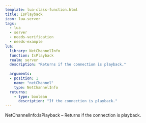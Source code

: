 ```yaml
---
template: lua-class-function.html
title: IsPlayback
icon: lua-server
tags:
  - lua
  - server
  - needs-verification
  - needs-example
lua:
  library: NetChannelInfo
  function: IsPlayback
  realm: server
  description: "Returns if the connection is playback."
  
  arguments:
  - position: 1
    name: "netChannel"
    type: NetChannelInfo
  returns:
    - type: boolean
      description: "If the connection is playback."
---
```


<div class="lua__search__keywords">
NetChannelInfo:IsPlayback &#x2013; Returns if the connection is playback.
</div>
